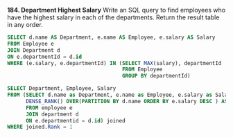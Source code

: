 **184. Department Highest Salary**
Write an SQL query to find employees who have the highest salary in each of the departments.
Return the result table in any order.

```sql
SELECT d.name AS Department, e.name AS Employee, e.salary AS Salary
FROM Employee e
JOIN Department d
ON e.departmentId = d.id
WHERE (e.salary, e.departmentId) IN (SELECT MAX(salary), departmentId
                                     FROM Employee
                                     GROUP BY departmentId)
```
   

```sql
SELECT Department, Employee, Salary
FROM (SELECT d.name as Department, e.name as Employee, e.salary as Salary,
      DENSE_RANK() OVER(PARTITION BY d.name ORDER BY e.salary DESC ) AS "Rank"
      FROM employee e
      JOIN department d
      ON e.departmentid = d.id) joined
WHERE joined.Rank = 1
```
